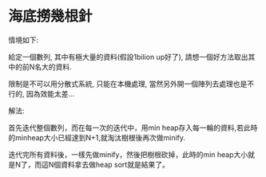 # 海底撈幾根針

情境如下:

給定一個數列, 其中有極大量的資料\(假設1bilion up好了\), 請想一個好方法取出其中的前N名大的資料.

限制是不可以用分散式系統, 只能在本機處理, 當然另外開一個陣列去處理也是不行的, 因為效能太差...

解法:

首先迭代整個數列，而在每一次的迭代中，用min heap存入每一輪的資料,若此時的minheap大小已經達到N+1,就淘汰樹根後再次做minify.

迭代完所有資料後，一樣先做minify，然後把樹根砍掉，此時的min heap大小就是N了，而這N個資料拿去做heap sort就是結果了。

